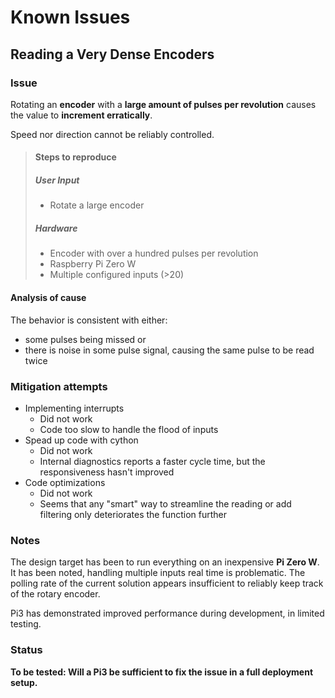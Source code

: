 # Known Issues

## Reading a Very Dense Encoders

### Issue

Rotating an **encoder** with a **large amount of pulses per revolution** causes the value to **increment erratically**.

Speed nor direction cannot be reliably controlled.

> #### Steps to reproduce
> 
> ##### User Input
> 
> - Rotate a large encoder
> 
> ##### Hardware
> 
> - Encoder with over a hundred pulses per revolution
> - Raspberry Pi Zero W
> - Multiple configured inputs (>20)

#### Analysis of cause

The behavior is consistent with either:
- some pulses being missed or 
- there is noise in some pulse signal, causing the same pulse to be read twice

### Mitigation attempts

- Implementing interrupts
	- Did not work
	- Code too slow to handle the flood of inputs
- Spead up code with cython
	- Did not work
	- Internal diagnostics reports a faster cycle time, but the responsiveness hasn't improved
- Code optimizations
	- Did not work
	- Seems that any "smart" way to streamline the reading or add filtering only deteriorates the function further

### Notes

The design target has been to run everything on an inexpensive **Pi Zero W**. It has been noted, handling multiple inputs real time is problematic. The polling rate of the current solution appears insufficient to reliably keep track of the rotary encoder. 

Pi3 has demonstrated improved performance during development, in limited testing.

### Status

**To be tested: Will a Pi3 be sufficient to fix the issue in a full deployment setup.**
